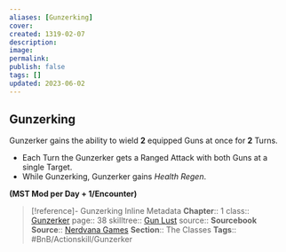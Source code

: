 ```yaml
---
aliases: [Gunzerking]
cover: 
created: 1319-02-07
description: 
image: 
permalink: 
publish: false
tags: []
updated: 2023-06-02
---
```


## Gunzerking

Gunzerker gains the ability to wield **2** equipped Guns at once for **2** Turns.
- Each Turn the Gunzerker gets a Ranged Attack with both Guns at a single Target.
- While Gunzerking, Gunzerker gains *Health Regen*.

**(MST Mod per Day + 1/Encounter)**

> [!reference]-  Gunzerking Inline Metadata
> **Chapter**:: 1
> class:: [Gunzerker](Github/Bunkers%20and%20Badasses/Sourcebook/Creating%20a%20Vault%20Hunter/The%20Classes/Gunzerker/Gunzerker.md)
> page:: 38
> skilltree:: [Gun Lust](Github/Bunkers%20and%20Badasses/Sourcebook/Creating%20a%20Vault%20Hunter/The%20Classes/Gunzerker/Gun%20Lust/Gun%20Lust.md)
> source:: **Sourcebook**
> **Source**:: [Nerdvana Games](https://nerdvanagames.com)
> **Section**:: The Classes
> **Tags**:: #BnB/Actionskill/Gunzerker
